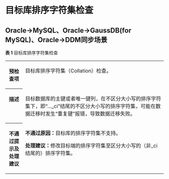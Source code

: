 # 目标库排序字符集检查<a name="drs_16_1134"></a>

## Oracle-\>MySQL、Oracle-\>GaussDB\(for MySQL\)、Oracle-\>DDM同步场景<a name="section77221541188"></a>

**表 1**  目标库排序字符集检查

<a name="table3287441519624"></a>
<table><tbody><tr id="row2599816919624"><th class="firstcol" valign="top" width="11%" id="mcps1.2.3.1.1"><p id="p28669136191931"><a name="p28669136191931"></a><a name="p28669136191931"></a><strong id="b56695634191931"><a name="b56695634191931"></a><a name="b56695634191931"></a>预检查项</strong></p>
</th>
<td class="cellrowborder" valign="top" width="89%" headers="mcps1.2.3.1.1 "><p id="p21701594194441"><a name="p21701594194441"></a><a name="p21701594194441"></a>目标库排序字符集（Collation）检查。</p>
</td>
</tr>
<tr id="row5314419219624"><th class="firstcol" valign="top" width="11%" id="mcps1.2.3.2.1"><p id="p59166431191931"><a name="p59166431191931"></a><a name="p59166431191931"></a><strong id="b62735832191931"><a name="b62735832191931"></a><a name="b62735832191931"></a>描述</strong></p>
</th>
<td class="cellrowborder" valign="top" width="89%" headers="mcps1.2.3.2.1 "><p id="p197212024737"><a name="p197212024737"></a><a name="p197212024737"></a>目标数据库的主键或者唯一键列，在不区分大小写的排序字符集下，即“…_ci”结尾的不区分大小写的排序字符集，可能在数据迁移时发生“重复键”报错，导致数据迁移失败。</p>
</td>
</tr>
<tr id="row3381416819624"><th class="firstcol" valign="top" width="11%" id="mcps1.2.3.3.1"><p id="p33285247191931"><a name="p33285247191931"></a><a name="p33285247191931"></a><strong id="b31131775191931"><a name="b31131775191931"></a><a name="b31131775191931"></a>不通过提示及<strong id="b14490151682817"><a name="b14490151682817"></a><a name="b14490151682817"></a>处理建议</strong></strong></p>
</th>
<td class="cellrowborder" valign="top" width="89%" headers="mcps1.2.3.3.1 "><p id="p1350118383320"><a name="p1350118383320"></a><a name="p1350118383320"></a><strong id="b8712144315318"><a name="b8712144315318"></a><a name="b8712144315318"></a>不通过原因：</strong>目标库的排序字符集不支持。</p>
<p id="p1550113386310"><a name="p1550113386310"></a><a name="p1550113386310"></a><strong id="b19931204615311"><a name="b19931204615311"></a><a name="b19931204615311"></a>处理建议：</strong>修改目标端的排序字符集至区分大小写的（非_ci结尾的）排序字符集。</p>
</td>
</tr>
</tbody>
</table>

